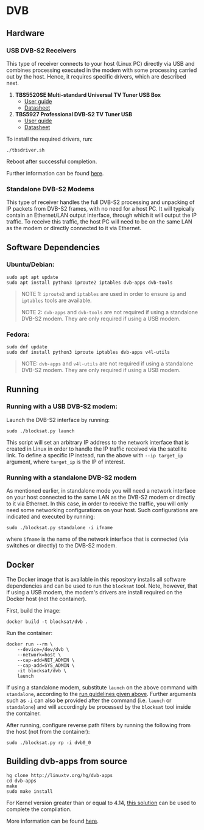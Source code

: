 # DVB

## Hardware

### USB DVB-S2 Receivers

This type of receiver connects to your host (Linux PC) directly via USB and
combines processing executed in the modem with some processing carried out by
the host. Hence, it requires specific drivers, which are described next.

1. **TBS5520SE Multi-standard Universal TV Tuner USB Box**
    - [User guide](https://www.tbsiptv.com/download/tbs5520se/tbs5520se_user_guide.pdf)
    - [Datasheet](https://www.tbsiptv.com/download/tbs5520se/tbs5520se_multi_standard_universal_tv_tuner_box_data_sheet.pdf)
2. **TBS5927 Professional DVB-S2 TV Tuner USB**
    - [User guide](https://www.tbsiptv.com/download/tbs5927/tbs5957_user_guide.pdf)
    - [Datasheet](https://www.tbsiptv.com/download/tbs5927/tbs5927_professtional_dvb-S2_TV_Tuner_USB_data_sheet.pdf)

To install the required drivers, run:

```
./tbsdriver.sh
```

Reboot after successful completion.

Further information can be found
[here](https://github.com/tbsdtv/linux_media/wiki).

### Standalone DVB-S2 Modems

This type of receiver handles the full DVB-S2 processing and unpacking of IP
packets from DVB-S2 frames, with no need for a host PC. It will typically
contain an Ethernet/LAN output interface, through which it will output the IP
traffic. To receive this traffic, the host PC will need to be on the same LAN as
the modem or directly connected to it via Ethernet.

## Software Dependencies

### Ubuntu/Debian:

```
sudo apt apt update
sudo apt install python3 iproute2 iptables dvb-apps dvb-tools
```

> NOTE 1: `iproute2` and `iptables` are used in order to ensure `ip` and
> `iptables` tools are available.
>
> NOTE 2: `dvb-apps` and `dvb-tools` are not required if using a standalone
> DVB-S2 modem. They are only required if using a USB modem.


### Fedora:
```
sudo dnf update
sudo dnf install python3 iproute iptables dvb-apps v4l-utils
```

> NOTE: `dvb-apps` and `v4l-utils` are not required if using a standalone DVB-S2
> modem. They are only required if using a USB modem.

## Running

### Running with a USB DVB-S2 modem:

Launch the DVB-S2 interface by running:

```
sudo ./blocksat.py launch
```

This script will set an arbitrary IP address to the network interface that is
created in Linux in order to handle the IP traffic received via the satellite
link. To define a specific IP instead, run the above with `--ip target_ip`
argument, where `target_ip` is the IP of interest.

### Running with a standalone DVB-S2 modem

As mentioned earlier, in standalone mode you will need a network interface on
your host connected to the same LAN as the DVB-S2 modem or directly to it via
Ethernet. In this case, in order to receive the traffic, you will only need some
networking configurations on your host. Such configurations are indicated and
executed by running:

```
sudo ./blocksat.py standalone -i ifname
```

where `ifname` is the name of the network interface that is connected (via
switches or directly) to the DVB-S2 modem.

## Docker

The Docker image that is available in this repository installs all software
dependencies and can be used to run the `blocksat` tool. Note, however, that
if using a USB modem, the modem's drivers are install required on the Docker
host (not the container).

First, build the image:

```
docker build -t blocksat/dvb .
```

Run the container:

```
docker run --rm \
	--device=/dev/dvb \
	--network=host \
	--cap-add=NET_ADMIN \
	--cap-add=SYS_ADMIN \
	-it blocksat/dvb \
	launch
```

If using a standalone modem, substitute `launch` on the above command with
`standalone`, according to the [run guidelines given above](#Running). Further
arguments such as `-i` can also be provided after the command (i.e. `launch` or
`standalone`) and will accordingly be processed by the `blocksat` tool
inside the container.

After running, configure reverse path filters by running the following from the
host (not from the container):

```
sudo ./blocksat.py rp -i dvb0_0
```

## Building dvb-apps from source

```
hg clone http://linuxtv.org/hg/dvb-apps
cd dvb-apps
make
sudo make install
```

For Kernel version greater than or equal to 4.14, [this
solution](https://gist.github.com/Kaeltis/d87dc76fc604f8b3373231dcd2d76568) can
be used to complete the compilation.

More information can be found
[here](https://www.linuxtv.org/wiki/index.php/LinuxTV_dvb-apps).
